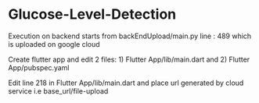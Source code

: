 # Glucose-Level-Detection

Execution on backend starts from backEndUpload/main.py line : 489 which is uploaded on google cloud

Create flutter app and edit 2 files: 1) Flutter App/lib/main.dart and 2) Flutter App/pubspec.yaml

Edit line 218 in Flutter App/lib/main.dart and place url generated by cloud service i.e base_url/file-upload
